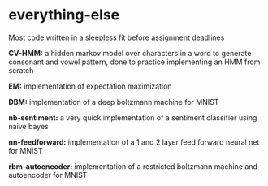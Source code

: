 # everything-else
Most code written in a sleepless fit before assignment deadlines

**CV-HMM:** a hidden markov model over characters in a word to generate consonant and vowel pattern, done to practice implementing an HMM from scratch

**EM:** implementation of expectation maximization

**DBM:** implementation of a deep boltzmann machine for MNIST

**nb-sentiment:** a very quick implementation of a sentiment classifier using naive bayes

**nn-feedforward:** implementation of a 1 and 2 layer feed forward neural net for MNIST

**rbm-autoencoder:** implementation of a restricted boltzmann machine and autoencoder for MNIST

